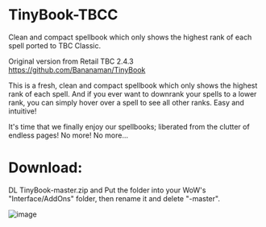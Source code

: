 # TinyBook-TBCC
Clean and compact spellbook which only shows the highest rank of each spell ported to TBC Classic.

Original version from Retail TBC 2.4.3
https://github.com/Bananaman/TinyBook

This is a fresh, clean and compact spellbook which only shows the highest rank of each spell. And if you ever want to downrank your spells to a lower rank, you can simply hover over a spell to see all other ranks. Easy and intuitive!

It's time that we finally enjoy our spellbooks; liberated from the clutter of endless pages! No more! No more...

# Download: 
DL TinyBook-master.zip and Put the folder into your WoW's "Interface/AddOns" folder, then rename it and delete "-master".


![image](https://user-images.githubusercontent.com/85767653/146598416-84e94916-30ae-4489-ad06-6a5383cb60b9.png)

